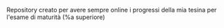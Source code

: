 Repository creato per avere sempre online i progressi della mia tesina per l'esame di maturità (%a superiore)
